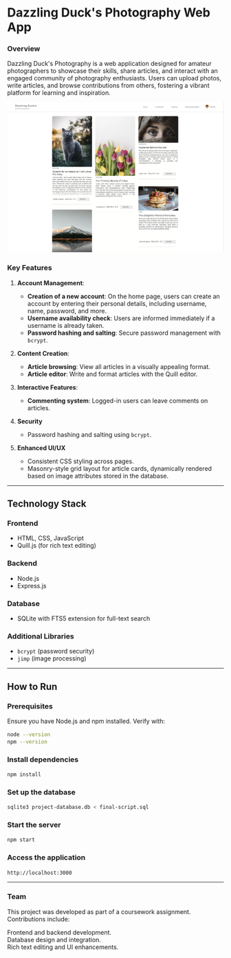 Dazzling Duck's Photography Web App
==========
### **Overview**
Dazzling Duck's Photography is a web application designed for amateur photographers to showcase their skills, share articles, and interact with an engaged community of photography enthusiasts. Users can upload photos, write articles, and browse contributions from others, fostering a vibrant platform for learning and inspiration.

![main page](https://github.com/yhe428/Online-blog-project/blob/main/page.png)

### **Key Features**
1. **Account Management**:
   - **Creation of a new account**: On the home page, users can create an account by entering their personal details, including username, name, password, and more.
   - **Username availability check**: Users are informed immediately if a username is already taken.
   - **Password hashing and salting**: Secure password management with `bcrypt`.

2. **Content Creation**:
   - **Article browsing**: View all articles in a visually appealing format.
   - **Article editor**: Write and format articles with the Quill editor.

3. **Interactive Features**:
   - **Commenting system**: Logged-in users can leave comments on articles.
4. **Security**
   - Password hashing and salting using `bcrypt`.
5. **Enhanced UI/UX**
   - Consistent CSS styling across pages.
   - Masonry-style grid layout for article cards, dynamically rendered based on image attributes stored in the database.
  
---

## Technology Stack

### **Frontend**
- HTML, CSS, JavaScript
- Quill.js (for rich text editing)

### **Backend**
- Node.js
- Express.js

### **Database**
- SQLite with FTS5 extension for full-text search

### **Additional Libraries**
- `bcrypt` (password security)
- `jimp` (image processing)

---

## How to Run

### **Prerequisites**
Ensure you have Node.js and npm installed. Verify with:
```bash
node --version
npm --version
```
### **Install dependencies**
```bash
npm install
```
### **Set up the database**
```bash
sqlite3 project-database.db < final-script.sql
```
### **Start the server**
```bash
npm start
```
### **Access the application**
```bash
http://localhost:3000
```
---
### **Team**
This project was developed as part of a coursework assignment. Contributions include:

Frontend and backend development.  
Database design and integration.  
Rich text editing and UI enhancements.



